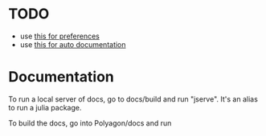 # TODO
- use [this for preferences](https://github.com/JuliaPackaging/Preferences.jl)
- use [this for auto documentation](https://documenter.juliadocs.org/stable/)

# Documentation
To run a local server of docs, go to docs/build and run "jserve". It's an alias to run a julia package.

To build the docs, go into Polyagon/docs and run
